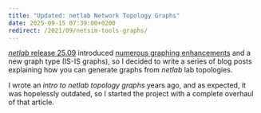 ```yaml
---
title: "Updated: netlab Network Topology Graphs"
date: 2025-09-15 07:39:00+0200
redirect: /2021/09/netsim-tools-graphs/
---
```

[_netlab_ release 25.09](/2025/09/netlab-25-09/) introduced [numerous graphing enhancements](https://netlab.tools/release/25.09/#release-25-09-graph) and a new graph type (IS-IS graphs), so I decided to write a series of blog posts explaining how you can generate graphs from _netlab_ lab topologies.

I wrote an *intro to netlab topology graphs* years ago, and as expected, it was hopelessly outdated, so I started the project with a complete overhaul of that article.
